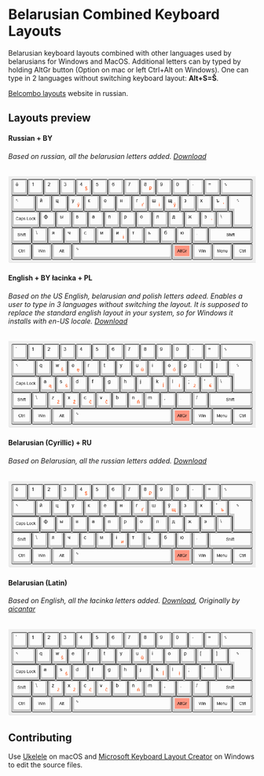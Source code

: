 # Belarusian Combined Keyboard Layouts

Belarusian keyboard layouts combined with other languages used by belarusians for Windows and MacOS. Additional letters can by typed by holding AltGr button (Option on mac or left Ctrl+Alt on Windows). One can type in 2 languages without switching keyboard layout: **Alt+S=Š**.

[Belcombo layouts](https://adisloom.github.io/belcombo/) website in russian.

## Layouts preview

#### Russian + BY
###### Based on russian, all the belarusian letters added. [Download](https://github.com/adisloom/belcombo/releases)
 
![Russian + BY](/asset/Russian-plus-BY.png)

#### English + BY łacinka + PL

###### Based on the US English, belarusian and polish letters adeed. Enables a user to type in 3 languages without switching the layout. It is supposed to replace the standard english layout in your system, so for Windows it installs with en-US locale. [Download](https://github.com/adisloom/belcombo/releases)

![English + BY łacinka + PL](/asset/English-plus-BY-lacinka-and-PL.png)


#### Belarusian (Cyrillic) + RU
###### Based on Belarusian, all the russian letters added. [Download](https://github.com/adisloom/belcombo/releases)

![Belarusian (Cyrillic) + RU](/asset/Belarusian-(Cyrillic)-plus-RU.png)

#### Belarusian (Latin)
###### Based on English, all the łacinka letters added. [Download](https://github.com/adisloom/belcombo/releases), Originally by [aicantar](https://github.com/aicantar/lacinka)

![Belarusian (Latin)](/asset/Belarusian-(Latin).png)

<!--
## Installation

### Automatic

Go to the [releases section][releases] of this repository and download the package for your operating system.

### Manual

**macOS:**

1. Clone this repository.
2. Put `./lacinka/mac/Belarusian (Latin).bundle` directory into `~/Library/Keyboard Layouts`. If you want to be able to select this layout on the login window, put it into the `/Library/Keyboard Layouts` directory instead.
3. Restart your Mac.
4. Open keyboard settings and add "Belarusian (Latin)" on the "Input Sources" tab.

**Windows:**

1. Clone this repository.
2. Download [Microsoft Keyboard Layout Creator][msklc].
3. Open `Belarusian (Latin).klc`.
4. Go to `Project > Build DLL and Setup Package`.
5. Skip the layout verification warning messages.
6. Go to the build directory and run `setup.exe` from there.
-->
## Contributing

Use [Ukelele][ukelele] on macOS and [Microsoft Keyboard Layout Creator][msklc] on Windows to edit the source files.


[layout-preview]: ./.static/Lacinka-BY-PL-US.png
[releases]: https://github.com/aicantar/lacinka/releases
[msklc]: https://support.microsoft.com/en-us/help/823010/the-microsoft-keyboard-layout-creator
[ukelele]: http://software.sil.org/ukelele/
